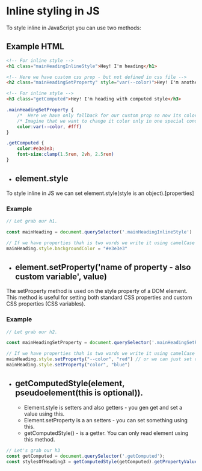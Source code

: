 # Inline styling in JS 
To style inline in JavaScript you can use two methods: 

## Example HTML 
```html
<!-- For inline style -->
<h1 class="mainHeadingInlineStyle">Hey! I'm heading</h1>

<!-- Here we have custom css prop - but not defined in css file -->
<h2 class="mainHeadingSetProperty" style="var(--color)">Hey! I'm another heading</h2>

<!-- For inline style -->
<h3 class="getComputed">Hey! I'm heading with computed style</h3>
```

```css
.mainHeadingSetProperty {
    /*  Here we have only fallback for our custom prop so now its color it: #fff;*/
    /* Imagine that we want to change it color only in one special condition */
    color:var(--color, #fff)
}

.getComputed {
    color:#e3e3e3;
    font-size:clamp(1.5rem, 2vh, 2.5rem)
}
```

- ## element.style 
To style inline in JS we can set element.style(style is an object).[properties] 
### Example 
```js
// Let grab our h1. 

const mainHeading = document.querySelector('.mainHeadingInlineStyle')

// If we have properties thah is two words we write it using camelCase
mainHeading.style.backgroundColor = "#e3e3e3"
```
- ## element.setProperty('name of property - also custom variable', value) 

The setProperty method is used on the style property of a DOM element. This method is useful for setting both standard CSS properties and custom CSS properties (CSS variables).

### Example 

```js
// Let grab our h2. 

const mainHeadingSetProperty = document.querySelector('.mainHeadingSetProperty')

// If we have properties thah is two words we write it using camelCase
mainHeading.style.setProperty("--color", "red") // or we can just set color to red like below: 
mainHeading.style.setProperty("color", "blue")
```

 - ## getComputedStyle(element, pseudoelement(this is optional)). 
    - Element.style is setters and also getters - you gen get and set a value using this.
    - Element.setProperty is a an setters - you can set something using this. 
    - getComputedStyle() - is a getter. You can only read element using this method. 

 ```js
// Let's grab our h3 
const getComputed = document.querySelector('.getComputed');
const stylesOfHeading3 = getComputedStyle(getComputed).getPropertyValue('color');
 
 ```   
